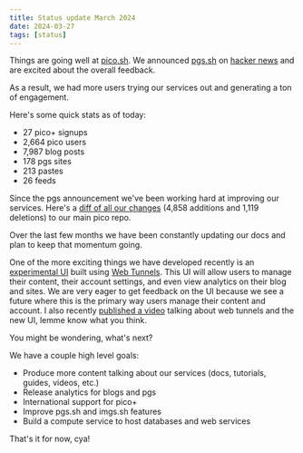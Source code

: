 ```yaml
---
title: Status update March 2024
date: 2024-03-27
tags: [status]
---
```


Things are going well at [pico.sh](https://pico.sh). We announced
[pgs.sh](https://pgs.sh) on
[hacker news](https://news.ycombinator.com/item?id=39538335) and are excited
about the overall feedback.

As a result, we had more users trying our services out and generating a
ton of engagement.

Here's some quick stats as of today:

- 27 pico+ signups
- 2,664 pico users
- 7,987 blog posts
- 178 pgs sites
- 213 pastes
- 26 feeds

Since the pgs announcement we've been working hard at improving our services.
Here's a
[diff of all our changes](https://github.com/picosh/pico/compare/bb837ba2cdbb2f05cf28a1c24721cfe183f2753e..main)
(4,858 additions and 1,119 deletions) to our main pico repo.

Over the last few months we have been constantly updating our docs and plan to
keep that momentum going.

One of the more exciting things we have developed recently is an
[experimental UI](https://pico.sh/ui) built using
[Web Tunnels](https://pico.sh/tunnels). This UI will allow users to manage their
content, their account settings, and even view analytics on their blog and
sites. We are very eager to get feedback on the UI because we see a future
where this is the primary way users manage their content and account. I also
recently [published a video](https://youtu.be/pRLC7dzxZzc?si=gbv3dXwcjV2K572s)
talking about web tunnels and the new UI, lemme know what you think.

You might be wondering, what's next?

We have a couple high level goals:

- Produce more content talking about our services (docs, tutorials, guides, videos,
etc.)
- Release analytics for blogs and pgs
- International support for pico+
- Improve pgs.sh and imgs.sh features
- Build a compute service to host databases and web services

That's it for now, cya!
